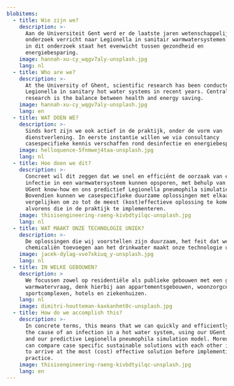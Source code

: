 ```yaml
---
blobitems:
  - title: Wie zijn we?
    description: >-
      Aan de Universiteit Gent werd er de laatste jaren wetenschappelijk
      onderzoek verricht naar Legionella in sanitair warmwatersystemen. Centraal
      in dit onderzoek staat het evenwicht tussen gezondheid en
      energiebesparing.
    image: hannah-xu-cy_wqgv7aly-unsplash.jpg
    lang: nl
  - title: Who are we?
    description: >-
      At the University of Ghent, scientific research has been conducted on
      Legionella in sanitary hot water systems in recent years. Central in this
      research is the balance between health and energy saving.
    image: hannah-xu-cy_wqgv7aly-unsplash.jpg
    lang: en
  - title: WAT DOEN WE?
    description: >-
      Sinds kort zijn we ook actief in de praktijk, onder de vorm van
      dienstverlening. In eerste instantie willen we via consultancy
      casespecifieke kennis verschaffen rond desinfectie en energiebesparing.
    image: helloquence-5fnmwej4taa-unsplash.jpg
    lang: nl
  - title: Hoe doen we dit?
    description: >-
      Concreet wil dit zeggen dat we snel en efficiënt de oorzaak van een
      infectie in een warmwatersysteem kunnen opsporen, met behulp van onze
      UGent know-how en ons predictief Legionella pneumophila simulatiemodel.
      Bovendien kunnen we casespecifieke duurzame oplossingen met elkaar
      vergelijken om zo tot de meest (kost)effectieve oplossing te komen
      alvorens die in de praktijk te implementeren.
    image: thisisengineering-raeng-kivbdtyilqc-unsplash.jpg
    lang: nl
  - title: WAT MAAKT ONZE TECHNOLOGIE UNIEK?
    description: >-
      De oplossingen die wij voorstellen zijn duurzaam, het feit dat we geen
      chemicaliën toevoegen aan het drinkwater maakt onze technologie uniek.
    image: jacek-dylag-vve7xkiuq_y-unsplash.jpg
    lang: nl
  - title: IN WELKE GEBOUWEN?
    description: >
      We focussen zowel op residentiële als publieke gebouwen met een grote
      warmwatervraag, denk hierbij aan appartementsgebouwen, woonzorgcentra,
      sportcomplexen, hotels en ziekenhuizen.
    lang: nl
    image: dimitri-houtteman-kaxkanhmt0c-unsplash.jpg
  - title: How do we accomplish this?
    description: >-
      In concrete terms, this means that we can quickly and efficiently identify
      the cause of an infection in a hot water system, using our UGent know-how
      and our predictive Legionella pneumophila simulation model. Moreover, we
      can compare case specific sustainable solutions with each other in order
      to arrive at the most (cost) effective solution before implementing it in
      practice.
    image: thisisengineering-raeng-kivbdtyilqc-unsplash.jpg
    lang: en
---
```


